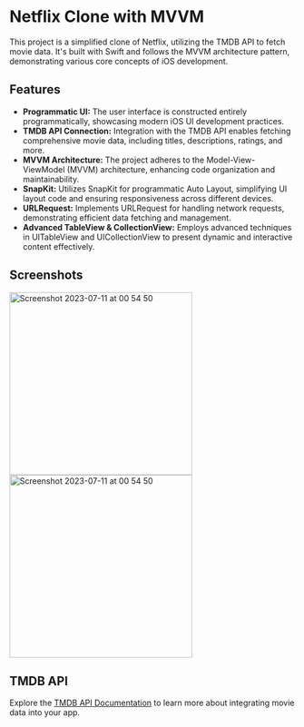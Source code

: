# Netflix Clone with MVVM

This project is a simplified clone of Netflix, utilizing the TMDB API to fetch movie data. It's built with Swift and follows the MVVM architecture pattern, demonstrating various core concepts of iOS development.

## Features

- **Programmatic UI:** The user interface is constructed entirely programmatically, showcasing modern iOS UI development practices.
- **TMDB API Connection:** Integration with the TMDB API enables fetching comprehensive movie data, including titles, descriptions, ratings, and more.
- **MVVM Architecture:** The project adheres to the Model-View-ViewModel (MVVM) architecture, enhancing code organization and maintainability.
- **SnapKit:** Utilizes SnapKit for programmatic Auto Layout, simplifying UI layout code and ensuring responsiveness across different devices.
- **URLRequest:** Implements URLRequest for handling network requests, demonstrating efficient data fetching and management.
- **Advanced TableView & CollectionView:** Employs advanced techniques in UITableView and UICollectionView to present dynamic and interactive content effectively.

## Screenshots

<img width="322" alt="Screenshot 2023-07-11 at 00 54 50" src="https://github.com/fazlialtunn/NetflixCloneMVVM/assets/32793348/3ffa1cf7-2521-41f5-a652-b021f58c3453">
<img width="322" alt="Screenshot 2023-07-11 at 00 54 50" src="https://github.com/fazlialtunn/NetflixCloneMVVM/assets/32793348/edaea7c2-55ce-4a5a-8ff8-cd4c3eb70f26">

## TMDB API

Explore the [TMDB API Documentation](https://developer.themoviedb.org/reference/intro/getting-started) to learn more about integrating movie data into your app.


